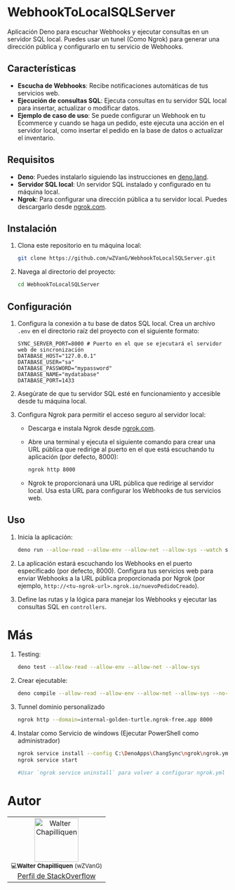 # WebhookToLocalSQLServer

Aplicación Deno para escuchar Webhooks y ejecutar consultas en un servidor SQL local. Puedes usar un tunel (Como Ngrok) para generar una dirección pública y configurarlo en tu servicio de Webhooks.


## Características

- **Escucha de Webhooks**: Recibe notificaciones automáticas de tus servicios web.
- **Ejecución de consultas SQL**: Ejecuta consultas en tu servidor SQL local para insertar, actualizar o modificar datos.
- **Ejemplo de caso de uso**: Se puede configurar un Webhook en tu Ecommerce y cuando se haga un pedido, este ejecuta una acción en el servidor local, como insertar el pedido en la base de datos o actualizar el inventario.


## Requisitos

- **Deno**: Puedes instalarlo siguiendo las instrucciones en [deno.land](https://deno.land/#installation).
- **Servidor SQL local**: Un servidor SQL instalado y configurado en tu máquina local.
- **Ngrok**: Para configurar una dirección pública a tu servidor local. Puedes descargarlo desde [ngrok.com](https://ngrok.com/).


## Instalación

1. Clona este repositorio en tu máquina local:

    ```bash
    git clone https://github.com/wZVanG/WebhookToLocalSQLServer.git
    ```

2. Navega al directorio del proyecto:

    ```bash
    cd WebhookToLocalSQLServer
    ```

## Configuración

1. Configura la conexión a tu base de datos SQL local. Crea un archivo `.env` en el directorio raíz del proyecto con el siguiente formato:

    ```env
    SYNC_SERVER_PORT=8000 # Puerto en el que se ejecutará el servidor web de sincronización
    DATABASE_HOST="127.0.0.1"
    DATABASE_USER="sa"
    DATABASE_PASSWORD="mypassword"
    DATABASE_NAME="mydatabase"
    DATABASE_PORT=1433
    ```

2. Asegúrate de que tu servidor SQL esté en funcionamiento y accesible desde tu máquina local.
3. Configura Ngrok para permitir el acceso seguro al servidor local:

    - Descarga e instala Ngrok desde [ngrok.com](https://ngrok.com/).
    - Abre una terminal y ejecuta el siguiente comando para crear una URL pública que redirige al puerto en el que está escuchando tu aplicación (por defecto, 8000):

      ```bash
      ngrok http 8000
      ```

    - Ngrok te proporcionará una URL pública que redirige al servidor local. Usa esta URL para configurar los Webhooks de tus servicios web.

## Uso

1. Inicia la aplicación:

    ```bash
    deno run --allow-read --allow-env --allow-net --allow-sys --watch server.ts
    ```

2. La aplicación estará escuchando los Webhooks en el puerto especificado (por defecto, 8000). Configura tus servicios web para enviar Webhooks a la URL pública proporcionada por Ngrok (por ejemplo, `http://<tu-ngrok-url>.ngrok.io/nuevoPedidoCreado`).

3. Define las rutas y la lógica para manejar los Webhooks y ejecutar las consultas SQL en `controllers`.

# Más

1. Testing:

    ```bash
    deno test --allow-read --allow-env --allow-net --allow-sys
    ```

2. Crear ejecutable:

    ```bash
    deno compile --allow-read --allow-env --allow-net --allow-sys --no-terminal --output ./bin/Synchronizer.exe server.ts 
    ```

3. Tunnel dominio personalizado

	```bash
	ngrok http --domain=internal-golden-turtle.ngrok-free.app 8000
	```

4. Instalar como Servicio de windows (Ejecutar PowerShell como administrador)

	```bash
	ngrok service install --config C:\DenoApps\ChangSync\ngrok\ngrok.yml
	ngrok service start
	
	#Usar `ngrok service uninstall` para volver a configurar ngrok.yml
	```

# Autor

<table>
  <tr>
    <td align="center"><a href="https://stackoverflow.com/users/1074519/walter-chapilliquen-wzvang"><img src="https://i.sstatic.net/aaKX6.jpg?s=256" width="100px;" alt="Walter Chapilliquen"/></a><br /><sub>💻<b>Walter Chapilliquen</b> (wZVanG)</sub><br/><a href="https://stackoverflow.com/users/1074519/walter-chapilliquen-wzvang">Perfil de StackOverflow</a></td>
  </tr>
</table>